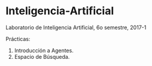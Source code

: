# Inteligencia-Artificial
Laboratorio de Inteligencia Artificial, 6o semestre, 2017-1

Prácticas:

1. Introducción a Agentes.
2. Espacio de Búsqueda.

